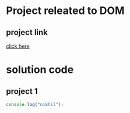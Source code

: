 # Project releated to DOM

## project link
[click here](youtube.com)

# solution code

## project 1

```javascript
console.log("nikhil");

```
